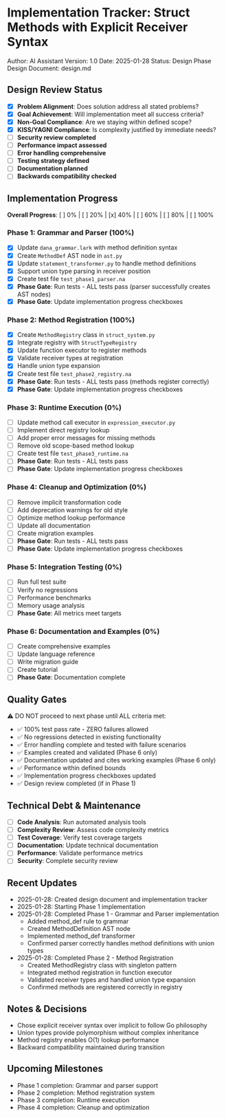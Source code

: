 # Implementation Tracker: Struct Methods with Explicit Receiver Syntax

Author: AI Assistant
Version: 1.0
Date: 2025-01-28
Status: Design Phase
Design Document: design.md

## Design Review Status
- [x] **Problem Alignment**: Does solution address all stated problems?
- [x] **Goal Achievement**: Will implementation meet all success criteria?
- [x] **Non-Goal Compliance**: Are we staying within defined scope?
- [x] **KISS/YAGNI Compliance**: Is complexity justified by immediate needs?
- [ ] **Security review completed**
- [ ] **Performance impact assessed**
- [ ] **Error handling comprehensive**
- [ ] **Testing strategy defined**
- [ ] **Documentation planned**
- [ ] **Backwards compatibility checked**

## Implementation Progress
**Overall Progress**: [ ] 0% | [ ] 20% | [x] 40% | [ ] 60% | [ ] 80% | [ ] 100%

### Phase 1: Grammar and Parser (100%)
- [x] Update `dana_grammar.lark` with method definition syntax
- [x] Create `MethodDef` AST node in `ast.py`
- [x] Update `statement_transformer.py` to handle method definitions
- [x] Support union type parsing in receiver position
- [x] Create test file `test_phase1_parser.na`
- [x] **Phase Gate**: Run tests - ALL tests pass (parser successfully creates AST nodes)
- [x] **Phase Gate**: Update implementation progress checkboxes

### Phase 2: Method Registration (100%)
- [x] Create `MethodRegistry` class in `struct_system.py`
- [x] Integrate registry with `StructTypeRegistry`
- [x] Update function executor to register methods
- [x] Validate receiver types at registration
- [x] Handle union type expansion
- [x] Create test file `test_phase2_registry.na`
- [x] **Phase Gate**: Run tests - ALL tests pass (methods register correctly)
- [x] **Phase Gate**: Update implementation progress checkboxes

### Phase 3: Runtime Execution (0%)
- [ ] Update method call executor in `expression_executor.py`
- [ ] Implement direct registry lookup
- [ ] Add proper error messages for missing methods
- [ ] Remove old scope-based method lookup
- [ ] Create test file `test_phase3_runtime.na`
- [ ] **Phase Gate**: Run tests - ALL tests pass
- [ ] **Phase Gate**: Update implementation progress checkboxes

### Phase 4: Cleanup and Optimization (0%)
- [ ] Remove implicit transformation code
- [ ] Add deprecation warnings for old style
- [ ] Optimize method lookup performance
- [ ] Update all documentation
- [ ] Create migration examples
- [ ] **Phase Gate**: Run tests - ALL tests pass
- [ ] **Phase Gate**: Update implementation progress checkboxes

### Phase 5: Integration Testing (0%)
- [ ] Run full test suite
- [ ] Verify no regressions
- [ ] Performance benchmarks
- [ ] Memory usage analysis
- [ ] **Phase Gate**: All metrics meet targets

### Phase 6: Documentation and Examples (0%)
- [ ] Create comprehensive examples
- [ ] Update language reference
- [ ] Write migration guide
- [ ] Create tutorial
- [ ] **Phase Gate**: Documentation complete

## Quality Gates
⚠️  DO NOT proceed to next phase until ALL criteria met:
- ✅ 100% test pass rate - ZERO failures allowed
- ✅ No regressions detected in existing functionality
- ✅ Error handling complete and tested with failure scenarios
- ✅ Examples created and validated (Phase 6 only)
- ✅ Documentation updated and cites working examples (Phase 6 only)
- ✅ Performance within defined bounds
- ✅ Implementation progress checkboxes updated
- ✅ Design review completed (if in Phase 1)

## Technical Debt & Maintenance
- [ ] **Code Analysis**: Run automated analysis tools
- [ ] **Complexity Review**: Assess code complexity metrics
- [ ] **Test Coverage**: Verify test coverage targets
- [ ] **Documentation**: Update technical documentation
- [ ] **Performance**: Validate performance metrics
- [ ] **Security**: Complete security review

## Recent Updates
- 2025-01-28: Created design document and implementation tracker
- 2025-01-28: Starting Phase 1 implementation
- 2025-01-28: Completed Phase 1 - Grammar and Parser implementation
  - Added method_def rule to grammar
  - Created MethodDefinition AST node
  - Implemented method_def transformer
  - Confirmed parser correctly handles method definitions with union types
- 2025-01-28: Completed Phase 2 - Method Registration
  - Created MethodRegistry class with singleton pattern
  - Integrated method registration in function executor
  - Validated receiver types and handled union type expansion
  - Confirmed methods are registered correctly in registry

## Notes & Decisions
- Chose explicit receiver syntax over implicit to follow Go philosophy
- Union types provide polymorphism without complex inheritance
- Method registry enables O(1) lookup performance
- Backward compatibility maintained during transition

## Upcoming Milestones
- Phase 1 completion: Grammar and parser support
- Phase 2 completion: Method registration system
- Phase 3 completion: Runtime execution
- Phase 4 completion: Cleanup and optimization
